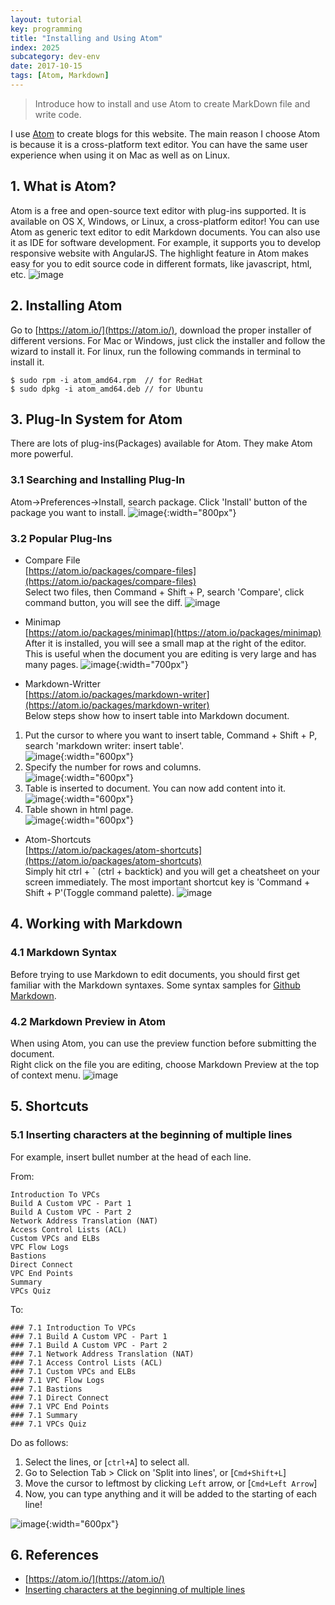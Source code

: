 ```yaml
---
layout: tutorial
key: programming
title: "Installing and Using Atom"
index: 2025
subcategory: dev-env
date: 2017-10-15
tags: [Atom, Markdown]
---
```


> Introduce how to install and use Atom to create MarkDown file and write code.

I use [Atom](https://atom.io/) to create blogs for this website. The main reason I choose Atom is because it is a cross-platform text editor. You can have the same user experience when using it on Mac as well as on Linux.

## 1. What is Atom?
Atom is a free and open-source text editor with plug-ins supported. It is available on OS X, Windows, or Linux, a cross-platform editor! You can use Atom as generic text editor to edit Markdown documents. You can also use it as IDE for software development. For example, it supports you to develop responsive website with AngularJS. The highlight feature in Atom makes easy for you to edit source code in different formats, like javascript, html, etc.
![image](/assets/images/programming/2025/atom.png)  

## 2. Installing Atom
Go to [https://atom.io/](https://atom.io/), download the proper installer of different versions. For Mac or Windows, just click the installer and follow the wizard to install it. For linux, run the following commands in terminal to install it.
```raw
$ sudo rpm -i atom_amd64.rpm  // for RedHat
$ sudo dpkg -i atom_amd64.deb // for Ubuntu
```

## 3. Plug-In System for Atom
There are lots of plug-ins(Packages) available for Atom. They make Atom more powerful.

### 3.1 Searching and Installing Plug-In
Atom->Preferences->Install, search package. Click 'Install' button of the package you want to install.
![image](/assets/images/programming/2025/installplugin.png){:width="800px"}  

### 3.2 Popular Plug-Ins
* Compare File  
[https://atom.io/packages/compare-files](https://atom.io/packages/compare-files)  
Select two files, then Command + Shift + P, search 'Compare', click command button, you will see the diff.
![image](/assets/images/programming/2025/compare.png)  

* Minimap  
[https://atom.io/packages/minimap](https://atom.io/packages/minimap)  
After it is installed, you will see a small map at the right of the editor. This is useful when the document you are editing is very large and has many pages.
![image](/assets/images/programming/2025/minimap.png){:width="700px"}  

* Markdown-Writter  
[https://atom.io/packages/markdown-writer](https://atom.io/packages/markdown-writer)  
Below steps show how to insert table into Markdown document.  
1) Put the cursor to where you want to insert table, Command + Shift + P, search 'markdown writer: insert table'.  
![image](/assets/images/programming/2025/tablekey.png){:width="600px"}  
2) Specify the number for rows and columns.  
![image](/assets/images/programming/2025/table64.png){:width="600px"}  
3) Table is inserted to document. You can now add content into it.  
![image](/assets/images/programming/2025/tablecreated.png){:width="600px"}  
4) Table shown in html page.  
![image](/assets/images/programming/2025/tablehtml.png){:width="600px"}  

* Atom-Shortcuts  
[https://atom.io/packages/atom-shortcuts](https://atom.io/packages/atom-shortcuts)  
Simply hit ctrl + \` (ctrl + backtick) and you will get a cheatsheet on your screen immediately.
The most important shortcut key is 'Command + Shift + P'(Toggle command palette).
![image](/assets/images/programming/2025/shortcut.png)  

## 4. Working with Markdown
### 4.1 Markdown Syntax
Before trying to use Markdown to edit documents, you should first get familiar with the Markdown syntaxes.
Some syntax samples for [Github Markdown](https://guides.github.com/features/mastering-markdown/).

### 4.2 Markdown Preview in Atom
When using Atom, you can use the preview function before submitting the document.  
Right click on the file you are editing, choose Markdown Preview at the top of context menu.
![image](/assets/images/programming/2025/preview.png)  

## 5. Shortcuts
### 5.1 Inserting characters at the beginning of multiple lines
For example, insert bullet number at the head of each line.

From:
```raw
Introduction To VPCs
Build A Custom VPC - Part 1
Build A Custom VPC - Part 2
Network Address Translation (NAT)
Access Control Lists (ACL)
Custom VPCs and ELBs
VPC Flow Logs
Bastions
Direct Connect
VPC End Points
Summary
VPCs Quiz
```
To:
```raw
### 7.1 Introduction To VPCs
### 7.1 Build A Custom VPC - Part 1
### 7.1 Build A Custom VPC - Part 2
### 7.1 Network Address Translation (NAT)
### 7.1 Access Control Lists (ACL)
### 7.1 Custom VPCs and ELBs
### 7.1 VPC Flow Logs
### 7.1 Bastions
### 7.1 Direct Connect
### 7.1 VPC End Points
### 7.1 Summary
### 7.1 VPCs Quiz
```
Do as follows:
1. Select the lines, or [`ctrl+A`] to select all.
2. Go to Selection Tab > Click on 'Split into lines', or [`Cmd+Shift+L`]
3. Move the cursor to leftmost by clicking `Left` arrow, or [`Cmd+Left Arrow`]
4. Now, you can type anything and it will be added to the starting of each line!

![image](/assets/images/programming/2025/multiple-lines.png){:width="600px"}


## 6. References
* [https://atom.io/](https://atom.io/)
* [Inserting characters at the beginning of multiple lines](https://discuss.atom.io/t/inserting-characters-at-the-beginning-of-multiple-lines/9775)
